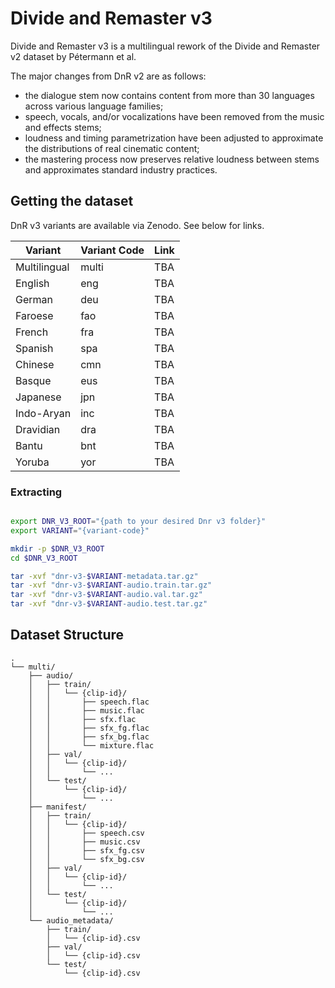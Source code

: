 # Divide and Remaster v3

Divide and Remaster v3 is a multilingual rework of the Divide and Remaster v2 dataset by Pétermann et al. 

The major changes from DnR v2 are as follows:
- the dialogue stem now contains content from more than 30 languages across various language families;
- speech, vocals, and/or vocalizations have been removed from the music and effects stems;
- loudness and timing parametrization have been adjusted to approximate the distributions of real cinematic content;
- the mastering process now preserves relative loudness between stems and approximates standard industry practices.

## Getting the dataset

DnR v3 variants are available via Zenodo. See below for links.

| Variant | Variant Code | Link |
| -- | -- | -- |
| Multilingual | multi | TBA |
| English | eng | TBA |
| German | deu | TBA |
| Faroese | fao | TBA |
| French | fra | TBA |
| Spanish | spa |  TBA|
| Chinese | cmn |  TBA|
| Basque | eus |  TBA|
| Japanese | jpn |  TBA|
| Indo-Aryan | inc |  TBA|
| Dravidian | dra |  TBA|
| Bantu | bnt | TBA |
| Yoruba | yor |  TBA|

### Extracting

```bash

export DNR_V3_ROOT="{path to your desired Dnr v3 folder}"
export VARIANT="{variant-code}"

mkdir -p $DNR_V3_ROOT
cd $DNR_V3_ROOT

tar -xvf "dnr-v3-$VARIANT-metadata.tar.gz"
tar -xvf "dnr-v3-$VARIANT-audio.train.tar.gz"
tar -xvf "dnr-v3-$VARIANT-audio.val.tar.gz"
tar -xvf "dnr-v3-$VARIANT-audio.test.tar.gz"
```


## Dataset Structure

```
.
└── multi/
    ├── audio/
    │   ├── train/
    │   │   └── {clip-id}/
    │   │       ├── speech.flac
    │   │       ├── music.flac
    │   │       ├── sfx.flac
    │   │       ├── sfx_fg.flac
    │   │       ├── sfx_bg.flac
    │   │       └── mixture.flac
    │   ├── val/
    │   │   └── {clip-id}/
    │   │       └── ...
    │   └── test/
    │       └── {clip-id}/
    │           └── ...
    ├── manifest/
    │   ├── train/
    │   │   └── {clip-id}/
    │   │       ├── speech.csv
    │   │       ├── music.csv
    │   │       ├── sfx_fg.csv
    │   │       └── sfx_bg.csv
    │   ├── val/
    │   │   └── {clip-id}/
    │   │       └── ...
    │   └── test/
    │       └── {clip-id}/
    │           └── ...
    └── audio_metadata/
        ├── train/
        │   └── {clip-id}.csv
        ├── val/
        │   └── {clip-id}.csv
        └── test/
            └── {clip-id}.csv
```
